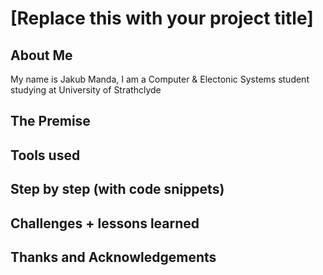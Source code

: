 # [Replace this with your project title]

## About Me
My name is Jakub Manda, I am a Computer & Electonic Systems student studying at University of Strathclyde

## The Premise

## Tools used

## Step by step (with code snippets)

## Challenges + lessons learned

## Thanks and Acknowledgements
